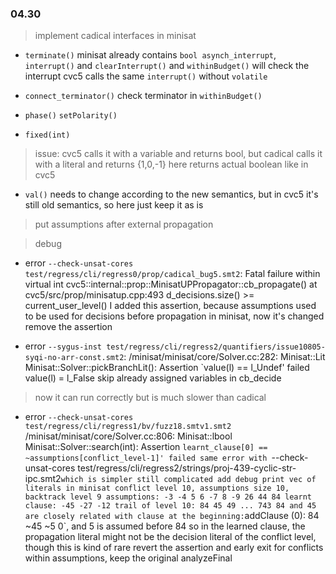 ### 04.30

> implement cadical interfaces in minisat

- `terminate()`
  minisat already contains `bool asynch_interrupt`, `interrupt()` and `clearInterrupt()`
  and `withinBudget()` will check the interrupt
  cvc5 calls the same `interrupt()` without `volatile`

- `connect_terminator()`
  check terminator in `withinBudget()`

- `phase()`
  `setPolarity()`

- `fixed(int)`
> issue: cvc5 calls it with a variable and returns bool, but cadical calls it with a literal and returns {1,0,-1}
  here returns actual boolean like in cvc5

- `val()`
  needs to change according to the new semantics, but in cvc5 it's still old semantics, so here just keep it as is

> put assumptions after external propagation

> debug

- error `--check-unsat-cores test/regress/cli/regress0/prop/cadical_bug5.smt2`:
    Fatal failure within virtual int cvc5::internal::prop::MinisatUPPropagator::cb_propagate() at cvc5/src/prop/minisatup.cpp:493  d_decisions.size() >= current_user_level()
  I added this assertion, because assumptions used to be used for decisions before propagation in minisat, now it's changed
  remove the assertion

- error `--sygus-inst test/regress/cli/regress2/quantifiers/issue10805-syqi-no-arr-const.smt2`:
  /minisat/minisat/core/Solver.cc:282: Minisat::Lit Minisat::Solver::pickBranchLit(): Assertion `value(l) == l_Undef' failed
  value(l) = l_False
  skip already assigned variables in cb_decide
> now it can run correctly but is much slower than cadical

- error `--check-unsat-cores test/regress/cli/regress1/bv/fuzz18.smtv1.smt2`
  /minisat/minisat/core/Solver.cc:806: Minisat::lbool Minisat::Solver::search(int): Assertion `learnt_clause[0] == ~assumptions[conflict_level-1]' failed
  same error with `--check-unsat-cores test/regress/cli/regress2/strings/proj-439-cyclic-str-ipc.smt2` which is simpler
  still complicated
  add debug print vec of literals in minisat
    conflict level 10, assumptions size 10, backtrack level 9
    assumptions: -3 -4 5 6 -7 8 -9 26 44 84
    learnt clause: -45 -27 -12
    trail of level 10: 84 45 49 ... 743
  84 and 45 are closely related
    with clause at the beginning: `addClause (0): 84 ~45 ~5 0`, and 5 is assumed before 84
  so in the learned clause, the propagation literal might not be the decision literal of the conflict level, though this is kind of rare
  revert the assertion and early exit for conflicts within assumptions, keep the original analyzeFinal
